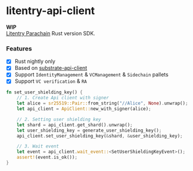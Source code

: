 # litentry-api-client
**WIP**  
[Litentry Parachain](https://github.com/litentry/litentry-parachain) Rust version SDK.

### Features
- [x] Rust nightly only
- [x] Based on [substrate-api-client](https://github.com/scs/substrate-api-client)
- [x] Support `IdentityManagement` & `VCManagement` & `Sidechain` pallets
- [x] Support `VC verification` & `RA`

```rust
fn set_user_shielding_key() {
    // 1. Create Api client with signer
    let alice = sr25519::Pair::from_string("//Alice", None).unwrap();
    let api_client = ApiClient::new_with_signer(alice);

    // 2. Setting user shielding key
    let shard = api_client.get_shard().unwrap();
    let user_shielding_key = generate_user_shielding_key();
    api_client.set_user_shielding_key(&shard, &user_shielding_key);

    // 3. Wait event
    let event = api_client.wait_event::<SetUserShieldingKeyEvent>();
    assert!(event.is_ok());
}
```
